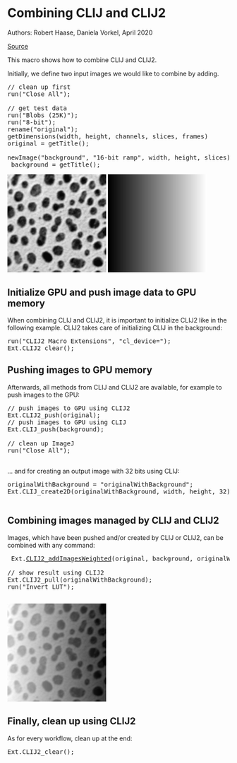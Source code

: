 

# Combining CLIJ and CLIJ2 
Authors: Robert Haase, Daniela Vorkel, April 2020

[Source](https://github.com/clij/clij2-docs/tree/master/src/main/macro/clij1_clij2_combination.ijm)

This macro shows how to combine CLIJ and CLIJ2.

Initially, we define two input images we would like to combine by adding.

<pre class="highlight">
// clean up first 
run("Close All"); 
 
// get test data 
run("Blobs (25K)"); 
run("8-bit");
rename("original");
getDimensions(width, height, channels, slices, frames)
original = getTitle();

newImage("background", "16-bit ramp", width, height, slices);
 background = getTitle();
</pre>
<a href="image_1588706457112.png"><img src="image_1588706457112.png" width="224" alt="original"/></a>
<a href="image_1588706457176.png"><img src="image_1588706457176.png" width="224" alt="background"/></a>

## Initialize GPU and push image data to GPU memory
When combining CLIJ and CLIJ2, it is important to initialize CLIJ2 like in the following example. 
CLIJ2 takes care of initializing CLIJ in the background:

<pre class="highlight">
run("CLIJ2 Macro Extensions", "cl_device="); 
Ext.CLIJ2_clear(); 
</pre>

## Pushing images to GPU memory
Afterwards, all methods from CLIJ and CLIJ2 are available, for example to push images to the GPU:

<pre class="highlight">
// push images to GPU using CLIJ2
Ext.CLIJ2_push(original);
// push images to GPU using CLIJ
Ext.CLIJ_push(background);

// clean up ImageJ 
run("Close All"); 

</pre>

... and for creating an output image with 32 bits using CLIJ:

<pre class="highlight">
originalWithBackground = "originalWithBackground";
Ext.CLIJ_create2D(originalWithBackground, width, height, 32);

</pre>

## Combining images managed by CLIJ and CLIJ2
Images, which have been pushed and/or created by CLIJ or CLIJ2, can be combined with any command:

<pre class="highlight">
 Ext.<a href="https://clij.github.io/clij2-docs/reference_addImagesWeighted">CLIJ2_addImagesWeighted</a>(original, background, originalWithBackground, 1, 0.01);
 
// show result using CLIJ2
Ext.CLIJ2_pull(originalWithBackground); 
run("Invert LUT"); 

</pre>
<a href="image_1588706457318.png"><img src="image_1588706457318.png" width="224" alt="originalWithBackground"/></a>

## Finally, clean up using CLIJ2
As for every workflow, clean up at the end:

<pre class="highlight">
Ext.CLIJ2_clear();

</pre>




